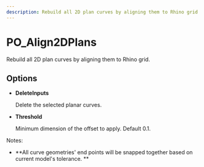 ```yaml
---
description: Rebuild all 2D plan curves by aligning them to Rhino grid.
---
```


# PO_Align2DPlans

Rebuild all 2D plan curves by aligning them to Rhino grid.

## Options

* **DeleteInputs**

  Delete the selected planar curves.

* **Threshold**

  Minimum dimension of the offset to apply. Default 0.1.

Notes:

* **All curve geometries&apos; end points will be snapped together based on current model&apos;s tolerance.
**

  

